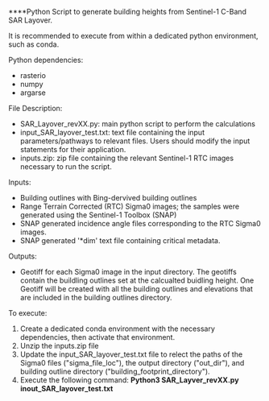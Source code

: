 ****Python Script to generate building heights from Sentinel-1 C-Band SAR Layover. 

It is recommended to execute from within a dedicated python environment, such as conda. 

Python dependencies:
- rasterio
- numpy
- argarse


File Description:
- SAR_Layover_revXX.py: main python script to perform the calculations
- input_SAR_layover_test.txt: text file containing the input parameters/pathways to relevant files. Users should modify the input statements for their application.  
- inputs.zip: zip file containing the relevant Sentinel-1 RTC images necessary to run the script. 

Inputs:
- Building outlines with Bing-dervived building outlines
- Range Terrain Corrected (RTC) Sigma0 images; the samples were generated using the Sentinel-1 Toolbox (SNAP)
- SNAP generated incidence angle files corresponding to the RTC Sigma0 images.
- SNAP generated '*dim' text file containing critical metadata.

Outputs:
- Geotiff for each Sigma0 image in the input directory.  The geotiffs contain the buildling outlines set at the calcualted buidling height. One Geotiff will be created with all the building outlines and elevations that are included in the building outlines directory. 


 To execute:
 1) Create a dedicated conda environment with the necessary dependencies, then activate that environment.
 2) Unzip the inputs.zip file
 3) Update the input_SAR_layover_test.txt file to relect the paths of the Sigma0 files ("sigma_file_loc"), the output directory ("out_dir"), and building outline directory ("building_footprint_directory").
 4) Execute the following command:  **Python3 SAR_Layver_revXX.py inout_SAR_layover_test.txt**
